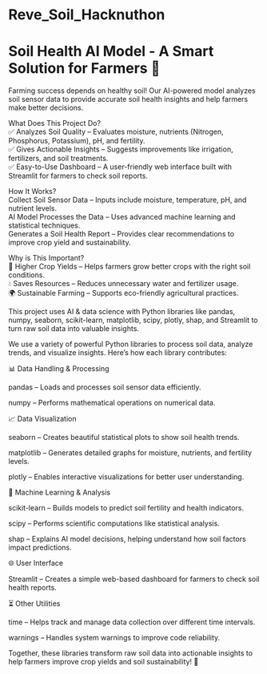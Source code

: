 # Reve_Soil_Hacknuthon
# Soil Health AI Model - A Smart Solution for Farmers 🌱
Farming success depends on healthy soil! Our AI-powered model analyzes soil sensor data to provide accurate soil health insights and help farmers make better decisions.  

What Does This Project Do?  
✅ Analyzes Soil Quality – Evaluates moisture, nutrients (Nitrogen, Phosphorus, Potassium), pH, and fertility.  
✅ Gives Actionable Insights – Suggests improvements like irrigation, fertilizers, and soil treatments.  
✅ Easy-to-Use Dashboard – A user-friendly web interface built with Streamlit for farmers to check soil reports.  

How It Works?  
Collect Soil Sensor Data – Inputs include moisture, temperature, pH, and nutrient levels.  
AI Model Processes the Data – Uses advanced machine learning and statistical techniques.  
Generates a Soil Health Report – Provides clear recommendations to improve crop yield and sustainability.  

Why is This Important?  
🌾 Higher Crop Yields – Helps farmers grow better crops with the right soil conditions.  
💧 Saves Resources – Reduces unnecessary water and fertilizer usage.  
🌍 Sustainable Farming – Supports eco-friendly agricultural practices.  

This project uses AI & data science with Python libraries like pandas, numpy, seaborn, scikit-learn, matplotlib, scipy, plotly, shap, and Streamlit to turn raw soil data into valuable insights.  

We use a variety of powerful Python libraries to process soil data, analyze trends, and visualize insights. Here’s how each library contributes:

📊 Data Handling & Processing

pandas – Loads and processes soil sensor data efficiently.

numpy – Performs mathematical operations on numerical data.

📈 Data Visualization

seaborn – Creates beautiful statistical plots to show soil health trends.

matplotlib – Generates detailed graphs for moisture, nutrients, and fertility levels.

plotly – Enables interactive visualizations for better user understanding.

🧠 Machine Learning & Analysis

scikit-learn – Builds models to predict soil fertility and health indicators.

scipy – Performs scientific computations like statistical analysis.

shap – Explains AI model decisions, helping understand how soil factors impact predictions.

🌐 User Interface

Streamlit – Creates a simple web-based dashboard for farmers to check soil health reports.

⏳ Other Utilities

time – Helps track and manage data collection over different time intervals.

warnings – Handles system warnings to improve code reliability.

Together, these libraries transform raw soil data into actionable insights to help farmers improve crop yields and soil sustainability! 🚀
